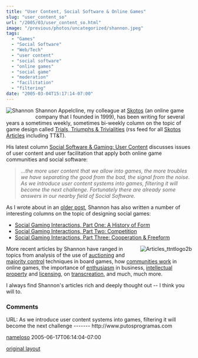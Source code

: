 ```yaml
---
title: "User Content, Social Software & Online Games"
slug: "user_content_so"
url: "/2005/03/user_content_so.html"
image: "/previous/photos/uncategorized/shannon.jpeg"
tags:
  - "Games"
  - "Social Software"
  - "Web/Tech"
  - "user content"
  - "social software"
  - "online games"
  - "social game"
  - "moderation"
  - "facilitation"
  - "filtering"
date: "2005-03-04T15:17:14-07:00"
---
```

<p> <img border="0" src="/previous/photos/uncategorized/shannon.jpeg" title="Shannon" alt="Shannon" style="margin: 0px 5px 5px 0px; float: left;" />Shannon Appelcline, my colleague at <a href="http://www.skotos.net">Skotos</a> (an online game company that I founded in 1999), has been writing for
several years a sometimes weekly, sometimes bi-weekly column on the
topic of game design called <a href="http://www.skotos.net/articles/TTnT_.shtml">Trials, Triumphs &amp; Trivialities</a> (rss feed for all <a href="http://www.skotos.net/articles/index.xml">Skotos Articles</a> including TT&amp;T).</p>
<p>His latest column <a href="http://www.skotos.net/articles/TTnT_163.phtml">Social Software &amp; Gaming: User Content</a> discusses issues of user content and user facilitation that apply both online game communities and social software:</p>
<blockquote><p><em>...the more user content that we allow into games, the more
troubles we have separating the good from the bad, the signal from the
noise. As we introduce user content systems into games, filtering it will become the next challenge. Fortunately there are already some answers in our nearby field of Social Software.</em></p>
</blockquote><p>As I wrote about in an <a href="/2003/12/socialization_i.html">older post</a>, Shannon has also written a number of interesting columns on the topic of designing social games:</p>
<ul>
<li><a href="http://www.skotos.net/articles/TTnT_136.phtml">Social Gaming Interactions, Part One: A History of Form</a><br />
</li>
<li><a href="http://www.skotos.net/articles/TTnT_137.phtml">Social Gaming Interactions, Part Two: Competition</a></li>
<li><a href="http://www.skotos.net/articles/TTnT_138.phtml">Social Gaming Interactions, Part Three: Cooperation &amp; Freeform</a></li></ul>
<p><a href="http://www.skotos.net/articles/TTnT_.shtml"><img border="0" alt="Articles_ttntlogo2b" title="Articles_ttntlogo2b" src="/previous/photos/uncategorized/articles_ttntlogo2b.gif" style="margin: 0px 0px 5px 5px; float: right;" /></a>More recent articles by Shannon have ranged in topics from analysis of the use of <a href="http://www.skotos.net/articles/TTnT_161.phtml">auctioning</a> and <a href="http://www.skotos.net/articles/TTnT_162.phtml">majority control</a> techniques in board games, how <a href="http://www.skotos.net/articles/TTnT_159.phtml">communities work</a> in online games, the importance of <a href="http://www.skotos.net/articles/TTnT_160.phtml">enthusiasm</a> in business, <a href="http://www.skotos.net/articles/TTnT_146.phtml">intellectual property</a> and <a href="http://www.skotos.net/articles/TTnT_157.phtml">licensing</a>, on <a href="http://www.skotos.net/articles/TTnT_151.phtml">transcreation,</a> and much, much more.</p>
<p>I always find Shannon's articles rich and deeply thought out -- I think you will to.</p>
<footer><h3>Comments</h3>
<div class="u-comment h-cite">
<p class="p-content p-name">URL:
As we introduce user content systems into games, filtering it will become the next challenge
-------
http://www.putosprogramas.com
</p>
<a class="u-author h-card" href="#">nameloso</a>
<time class="dt-published" datetime="2005-06-17T06:14:04-07:00">2005-06-17T06:14:04-07:00</time>
</div>
</footer>
<p class="previous"><a href="/previous/2005/03/user_content_so.html" rel="syndication" class="u-syndication" >original layout</a></p>
